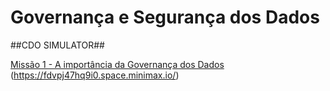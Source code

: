 # Governança e Segurança dos Dados


<!-- - ### [Entender a importância da Governança dos Dados](https://notebooklm.google.com/notebook/16ca856b-bd71-42fc-a03a-ae1175dffd10?artifactId=a89dbd50-c637-4cea-bd15-a6c41155f29f) -->


##CDO SIMULATOR##

[Missão 1 - A importância da Governança dos Dados](https://www.genspark.ai/api/page_private?id=abqklviq)
(https://fdvpj47hq9i0.space.minimax.io/)
